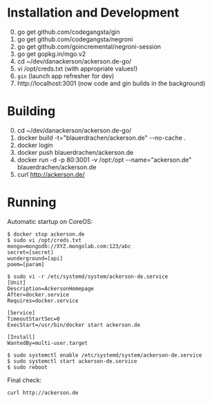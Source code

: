 # Installation and Development
0. go get github.com/codegangsta/gin
0. go get github.com/codegangsta/negroni
0. go get github.com/goincremental/negroni-session
0. go get gopkg.in/mgo.v2
0. cd ~/dev/danackerson/ackerson.de-go/
0. vi /opt/creds.txt (with appropriate values!)
0. `gin` (launch app refresher for dev)
0. http://localhost:3001 (now code and gin builds in the background)

# Building
0. cd ~/dev/danackerson/ackerson.de-go/
0. docker build -t="blauerdrachen/ackerson.de" --no-cache .
0. docker login
0. docker push blauerdrachen/ackerson.de
0. docker run -d -p 80:3001 -v /opt:/opt --name="ackerson.de" blauerdrachen/ackerson.de
0. curl http://ackerson.de/

# Running
Automatic startup on CoreOS:
```
$ docker stop ackerson.de
$ sudo vi /opt/creds.txt
mongo=mongodb://XYZ.mongolab.com:123/abc
secret=[secret]
wunderground=[api]
poem=[param]

$ sudo vi -r /etc/systemd/system/ackerson-de.service
[Unit]
Description=AckersonHomepage
After=docker.service
Requires=docker.service

[Service]
TimeoutStartSec=0
ExecStart=/usr/bin/docker start ackerson.de

[Install]
WantedBy=multi-user.target

$ sudo systemctl enable /etc/systemd/system/ackerson-de.service
$ sudo systemctl start ackerson-de.service
$ sudo reboot
```

Final check:

`curl http://ackerson.de`
